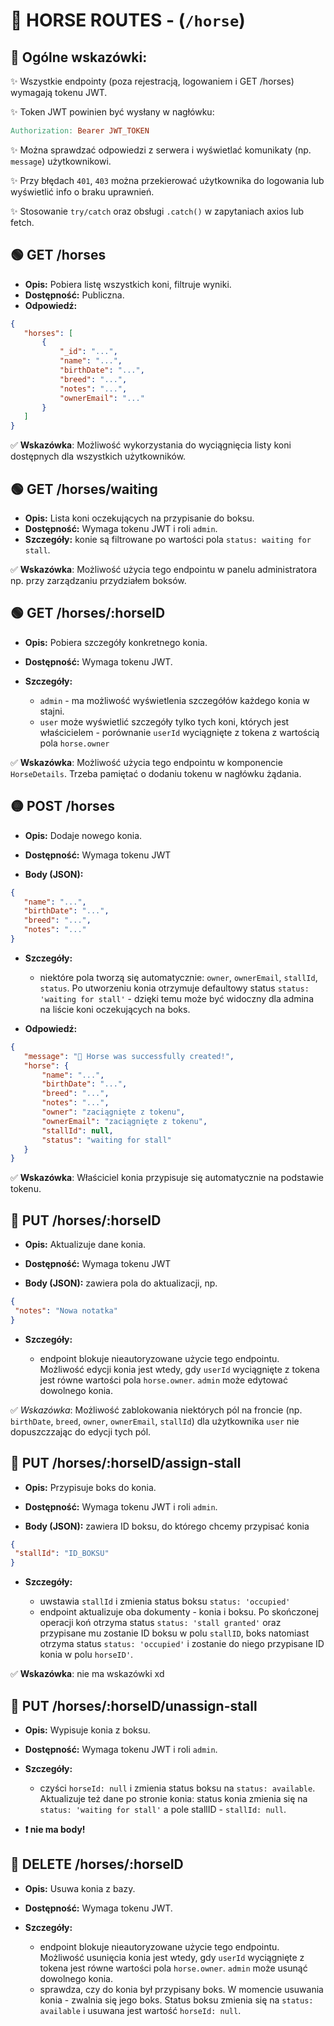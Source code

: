 # 🐴 HORSE ROUTES - (`/horse`)

## 📣 Ogólne wskazówki:

 ✨ Wszystkie endpointy (poza rejestracją, logowaniem i GET /horses) wymagają tokenu JWT.

 ✨ Token JWT powinien być wysłany w nagłówku:
 ```makefile
 Authorization: Bearer JWT_TOKEN
```

✨ Można sprawdzać odpowiedzi z serwera i wyświetlać komunikaty (np. `message`) użytkownikowi.

✨ Przy błędach `401`, `403` można przekierować użytkownika do logowania lub wyświetlić info o braku uprawnień.

✨ Stosowanie `try/catch` oraz obsługi `.catch()` w zapytaniach axios lub fetch.

## 🟢 GET /horses

 - **Opis:** Pobiera listę wszystkich koni, filtruje wyniki.
 - **Dostępność:** Publiczna.
 - **Odpowiedź:**
 ```json
{
    "horses": [
        {
            "_id": "...",
            "name": "...",
            "birthDate": "...",
            "breed": "...",
            "notes": "...",
            "ownerEmail": "..."
        }
    ]
}
```

✅ **Wskazówka**: Możliwość wykorzystania do wyciągnięcia listy koni dostępnych dla wszystkich użytkowników.


## 🟢 GET /horses/waiting

 - **Opis:** Lista koni oczekujących na przypisanie do boksu.
 - **Dostępność:** Wymaga tokenu JWT i roli `admin`.
 - **Szczegóły:** konie są filtrowane po wartości pola `status: waiting for stall`.


✅ **Wskazówka**: Możliwość użycia tego endpointu w panelu administratora np. przy zarządzaniu przydziałem boksów.


## 🟢 GET /horses/:horseID

 - **Opis:** Pobiera szczegóły konkretnego konia.
 - **Dostępność:** Wymaga tokenu JWT.
 - **Szczegóły:** 

   - `admin` - ma możliwość wyświetlenia szczegółów każdego konia w stajni.
   - `user` może wyświetlić szczegóły tylko tych koni, których jest właścicielem - porównanie `userId` wyciągnięte z tokena z wartością pola `horse.owner`

✅ **Wskazówka**: Możliwość użycia tego endpointu w komponencie `HorseDetails`. Trzeba pamiętać o dodaniu tokenu w nagłówku żądania.

## 🟡 POST /horses

 - **Opis:** Dodaje nowego konia.
 - **Dostępność:** Wymaga tokenu JWT

 - **Body (JSON):**
 ```json
{
    "name": "...",
    "birthDate": "...",
    "breed": "...",
    "notes": "..."
}
```

 - **Szczegóły:** 

   - niektóre pola tworzą się automatycznie: `owner`, `ownerEmail`, `stallId`, `status`. Po utworzeniu konia otrzymuje defaultowy status `status: 'waiting for stall'` - dzięki temu może być widoczny dla admina na liście koni oczekujących na boks.

 - **Odpowiedź:**
 ```json
{
    "message": "🍏 Horse was successfully created!",
    "horse": {
        "name": "...",
        "birthDate": "...",
        "breed": "...",
        "notes": "...",
        "owner": "zaciągnięte z tokenu",
        "ownerEmail": "zaciągnięte z tokenu",
        "stallId": null,
        "status": "waiting for stall"
    }
}
```

✅ **Wskazówka**: Właściciel konia przypisuje się automatycznie na podstawie tokenu.

## 🔵 PUT /horses/:horseID

 - **Opis:** Aktualizuje dane konia.
 - **Dostępność:** Wymaga tokenu JWT

 - **Body (JSON):** zawiera pola do aktualizacji, np.
 ```json
{
  "notes": "Nowa notatka"
}

```

 - **Szczegóły:** 

   - endpoint blokuje nieautoryzowane użycie tego endpointu. Możliwość edycji konia jest wtedy, gdy `userId` wyciągnięte z tokena jest równe wartości pola `horse.owner`. `admin` może edytować dowolnego konia. 

✅ *Wskazówka*: Możliwość zablokowania niektórych pól na froncie (np. `birthDate`, `breed`, `owner`, `ownerEmail`, `stallId`) dla użytkownika `user` nie dopuszczzając do edycji tych pól.

## 🔵 PUT /horses/:horseID/assign-stall

 - **Opis:** Przypisuje boks do konia.
 - **Dostępność:** Wymaga tokenu JWT i roli `admin`.

 - **Body (JSON):** zawiera ID boksu, do którego chcemy przypisać konia
 ```json
{
  "stallId": "ID_BOKSU"
}

```
 - **Szczegóły:** 

   - uwstawia `stallId` i zmienia status boksu `status: 'occupied'`
   - endpoint aktualizuje oba dokumenty - konia i boksu. Po skończonej operacji koń otrzyma status `status: 'stall granted'` oraz przypisane mu zostanie ID boksu w polu `stallID`, boks natomiast otrzyma status `status: 'occupied'` i zostanie do niego przypisane ID konia w polu `horseID'`. 

✅ **Wskazówka**: nie ma wskazówki xd

## 🔵 PUT /horses/:horseID/unassign-stall

 - **Opis:** Wypisuje konia z boksu. 
 - **Dostępność:** Wymaga tokenu JWT i roli `admin`.
- **Szczegóły:** 

   - czyści `horseId: null` i zmienia status boksu na `status: available`. Aktualizuje też dane po stronie konia: status konia zmienia się na `status: 'waiting for stall'` a pole stallID - `stallId: null`.
 - **❗ nie ma body!**

## 🔴 DELETE /horses/:horseID

 - **Opis:** Usuwa konia z bazy. 
 - **Dostępność:** Wymaga tokenu JWT.
- **Szczegóły:** 

   - endpoint blokuje nieautoryzowane użycie tego endpointu. Możliwość usunięcia konia jest wtedy, gdy `userId` wyciągnięte z tokena jest równe wartości pola `horse.owner`. `admin` może usunąć dowolnego konia.
   - sprawdza, czy do konia był przypisany boks. W momencie usuwania konia - zwalnia się jego boks. Status boksu zmienia się na `status: available` i usuwana jest wartość `horseId: null`.
